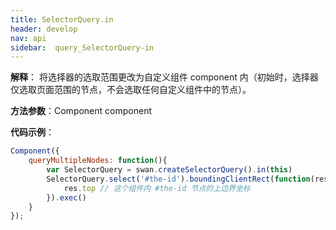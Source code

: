 ```yaml
---
title: SelectorQuery.in 
header: develop
nav: api
sidebar:  query_SelectorQuery-in 
---
```

 
**解释**： 将选择器的选取范围更改为自定义组件 component 内（初始时，选择器仅选取页面范围的节点，不会选取任何自定义组件中的节点）。


**方法参数**：Component component

**代码示例**：

```js
Component({
    queryMultipleNodes: function(){
        var SelectorQuery = swan.createSelectorQuery().in(this)
        SelectorQuery.select('#the-id').boundingClientRect(function(res){
            res.top // 这个组件内 #the-id 节点的上边界坐标
        }).exec()
    }
});
```

